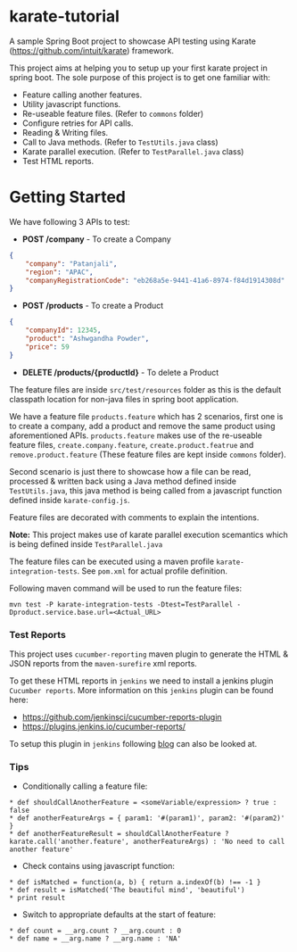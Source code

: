 # karate-tutorial
A sample Spring Boot project to showcase API testing using Karate (https://github.com/intuit/karate) framework.

This project aims at helping you to setup up your first karate project in spring boot. The sole purpose of this project is to get one familiar with:
* Feature calling another features.
* Utility javascript functions.
* Re-useable feature files. (Refer to `commons` folder)
* Configure retries for API calls.
* Reading & Writing files.
* Call to Java methods. (Refer to `TestUtils.java` class)
* Karate parallel execution. (Refer to `TestParallel.java` class)
* Test HTML reports.

# Getting Started
We have following 3 APIs to test:

* **POST /company** - To create a Company
```json
{
    "company": "Patanjali",
    "region": "APAC",
    "companyRegistrationCode": "eb268a5e-9441-41a6-8974-f84d1914308d"
}
```
* **POST /products** - To create a Product
```json
{
    "companyId": 12345,
    "product": "Ashwgandha Powder",
    "price": 59
}
```
* **DELETE /products/{productId}** - To delete a Product

The feature files are inside `src/test/resources` folder as this is the default classpath location for non-java files in spring boot application.

We have a feature file `products.feature` which has 2 scenarios, first one is to create a company, add a product and remove the same product using aforementioned APIs.
`products.feature` makes use of the re-useable feature files, `create.company.feature`, `create.product.featrue` and `remove.product.feature` (These feature files are kept inside `commons` folder).

Second scenario is just there to showcase how a file can be read, processed & written back using a Java method defined 
inside `TestUtils.java`, this java method is being called from a javascript function defined inside `karate-config.js`.

Feature files are decorated with comments to explain the intentions.

**Note:** This project makes use of karate parallel execution scemantics which is being defined inside `TestParallel.java`

The feature files can be executed using a maven profile `karate-integration-tests`. See `pom.xml` for actual profile definition.

Following maven command will be used to run the feature files:

```shell script
mvn test -P karate-integration-tests -Dtest=TestParallel -Dproduct.service.base.url=<Actual_URL>
```

### Test Reports

This project uses `cucumber-reporting` maven plugin to generate the HTML & JSON reports from the `maven-surefire` xml reports.

To get these HTML reports in `jenkins` we need to install a jenkins plugin `Cucumber reports`. More information on this `jenkins` plugin can be found here:
* https://github.com/jenkinsci/cucumber-reports-plugin 
* https://plugins.jenkins.io/cucumber-reports/

To setup this plugin in `jenkins` following [blog](https://medium.com/faun/karate-cucumber-reports-integration-in-jenkins-3f0e617c8265) can also be looked at.

### Tips

* Conditionally calling a feature file:
``` 
* def shouldCallAnotherFeature = <someVariable/expression> ? true : false
* def anotherFeatureArgs = { param1: '#(param1)', param2: '#(param2)' }
* def anotherFeatureResult = shouldCallAnotherFeature ? karate.call('another.feature', anotherFeatureArgs) : 'No need to call another feature'
```

* Check contains using javascript function:
```
* def isMatched = function(a, b) { return a.indexOf(b) !== -1 }
* def result = isMatched('The beautiful mind', 'beautiful')
* print result
```

* Switch to appropriate defaults at the start of feature:
```
* def count = __arg.count ? __arg.count : 0
* def name = __arg.name ? __arg.name : 'NA'
```




